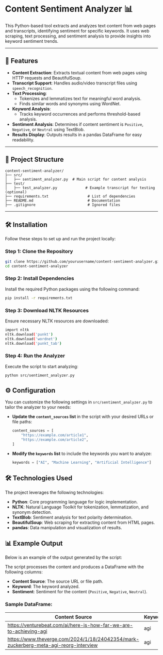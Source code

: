 # **Content Sentiment Analyzer** 📊

This Python-based tool extracts and analyzes text content from web pages and transcripts, identifying sentiment for specific keywords. It uses web scraping, text processing, and sentiment analysis to provide insights into keyword sentiment trends.

---

## 🚀 **Features**
- **Content Extraction**: Extracts textual content from web pages using HTTP requests and BeautifulSoup.
- **Transcript Support**: Handles audio/video transcript files using `speech_recognition`.
- **Text Processing**:
  - Tokenizes and lemmatizes text for meaningful word analysis.
  - Finds similar words and synonyms using WordNet.
- **Keyword Analysis**:
  - Tracks keyword occurrences and performs threshold-based analysis.
- **Sentiment Analysis**: Determines if content sentiment is `Positive`, `Negative`, or `Neutral` using TextBlob.
- **Results Display**: Outputs results in a pandas DataFrame for easy readability.

---

## 📂 **Project Structure**
```plaintext
content-sentiment-analyzer/
├── src/
│   ├── sentiment_analyzer.py  # Main script for content analysis
├── test/
│   ├── test_analyzer.py             # Example transcript for testing (optional)
├── requirements.txt                  # List of dependencies
├── README.md                         # Documentation
├── .gitignore                        # Ignored files
```

---

## 🛠️ Installation

Follow these steps to set up and run the project locally:

### Step 1: Clone the Repository
```bash
git clone https://github.com/yourusername/content-sentiment-analyzer.git
cd content-sentiment-analyzer

```

### Step 2: Install Dependencies
Install the required Python packages using the following command:
```bash
pip install -r requirements.txt
```

### Step 3: Download NLTK Resources
Ensure necessary NLTK resources are downloaded:
```bash
import nltk
nltk.download('punkt')
nltk.download('wordnet')
nltk.download('punkt_tab')
```

### Step 4: Run the Analyzer
Execute the script to start analyzing:
```bash
python src/sentiment_analyzer.py
```


## ⚙️ Configuration

You can customize the following settings in `src/sentiment_analyzer.py` to tailor the analyzer to your needs:

- **Update the `content_sources` list** in the script with your desired URLs or file paths:
   ```python
   content_sources = [
       "https://example.com/article1",
       "https://example.com/article2",
   ]
- **Modify the `keywords` list** to include the keywords you want to analyze:
  ```python
  keywords = ["AI", "Machine Learning", "Artificial Intelligence"]
  

## 🛠️ Technologies Used

The project leverages the following technologies:

- **Python**: Core programming language for logic implementation.
- **NLTK**: Natural Language Toolkit for tokenization, lemmatization, and synonym detection.
- **TextBlob**: Sentiment analysis for text polarity determination.
- **BeautifulSoup**: Web scraping for extracting content from HTML pages.
- **pandas**: Data manipulation and visualization of results.


## 📊 Example Output

Below is an example of the output generated by the script:

The script processes the content and produces a DataFrame with the following columns:
- **Content Source**: The source URL or file path.
- **Keyword**: The keyword analyzed.
- **Sentiment**: Sentiment for the content (`Positive`, `Negative`, `Neutral`).

### Sample DataFrame:
| Content Source                                                | Keyword | Sentiment  |
|---------------------------------------------------------------|---------|------------|
| https://venturebeat.com/ai/here-is-how-far-we-are-to-achieving-agi | agi     | Positive   |
| https://www.theverge.com/2024/1/18/24042354/mark-zuckerberg-meta-agi-reorg-interview | agi | Negative   |
